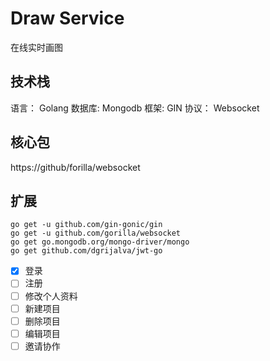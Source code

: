 # Draw Service

在线实时画图

## 技术栈
语言： Golang 数据库: Mongodb 框架: GIN 协议： Websocket

## 核心包
https://github/forilla/websocket

## 扩展
```shell
go get -u github.com/gin-gonic/gin
go get -u github.com/gorilla/websocket
go get go.mongodb.org/mongo-driver/mongo
go get github.com/dgrijalva/jwt-go  
```

- [x] 登录
- [ ] 注册
- [ ] 修改个人资料
- [ ] 新建项目
- [ ] 删除项目
- [ ] 编辑项目
- [ ] 邀请协作
